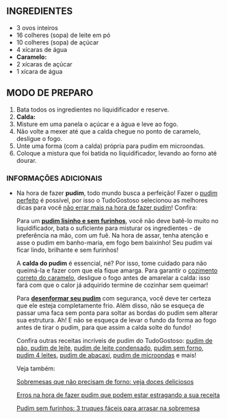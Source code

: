 ## INGREDIENTES

- 3 ovos inteiros
- 16 colheres (sopa) de leite em pó
- 10 colheres (sopa) de açúcar
- 4 xícaras de água
- **Caramelo:**
- 2 xícaras de açúcar
- 1 xícara de água

## MODO DE PREPARO

1. Bata todos os ingredientes no liquidificador e reserve.
2. **Calda:**
3. Misture em uma panela o açúcar e a água e leve ao fogo.
4. Não volte a mexer até que a calda chegue no ponto de caramelo, desligue o fogo.
5. Unte uma forma (com a calda) própria para pudim em microondas.
6. Coloque a mistura que foi batida no liquidificador, levando ao forno até dourar.

### INFORMAÇÕES ADICIONAIS

- Na hora de fazer **pudim**, todo mundo busca a perfeição! Fazer o [pudim perfeito](https://blog.tudogostoso.com.br/dicas-de-cozinha/como-fazer-um-pudim-perfeito/) é possível, por isso o TudoGostoso selecionou as melhores dicas para você [não errar mais na hora de fazer pudim](https://blog.tudogostoso.com.br/dicas-de-cozinha/erros-na-hora-de-fazer-pudim/)! Confira:

  Para um [**pudim lisinho e sem furinhos**](https://blog.tudogostoso.com.br/cardapios/pudim-sem-furinhos/), você não deve batê-lo muito no liquidificador, bata o suficiente para misturar os ingredientes - de preferência na mão, com um fuê. Na hora de assar, tenha atenção e asse o pudim em banho-maria, em fogo bem baixinho! Seu pudim vai ficar lindo, brilhante e sem furinhos!

  A **calda do pudim** é essencial, né? Por isso, tome cuidado para não queimá-la e fazer com que ela fique amarga. Para garantir o [cozimento correto do caramelo](https://blog.tudogostoso.com.br/dicas-de-cozinha/caramelo-aprenda-fazer-essa-delicia-em-casa/), desligue o fogo antes de amarelar a calda: isso fará com que o calor já adquirido termine de cozinhar sem queimar!

  Para [**desenformar seu pudim**](https://blog.tudogostoso.com.br/dicas-de-cozinha/dicas-para-desenformar-sobremesas-e-deixa-las-super-bonitas/) com segurança, você deve ter certeza que ele esteja completamente frio. Além disso, não se esqueça de passar uma faca sem ponta para soltar as bordas do pudim sem alterar sua estrutura. Ah! E não se esqueça de levar o fundo da forma ao fogo antes de tirar o pudim, para que assim a calda solte do fundo!

  Confira outras receitas incríveis de pudim do TudoGostoso: [pudim de pão](https://www.tudogostoso.com.br/receita/1558-pudim-de-pao.html),[ pudim de leite](https://www.tudogostoso.com.br/receita/24104-pudim-de-leite.html), [pudim de leite condensado](https://www.tudogostoso.com.br/receita/31593-pudim-de-leite-condensado.html), [pudim sem forno](https://www.tudogostoso.com.br/receita/114553-pudim-de-geladeira-igual-ao-pudim-de-forno.html), [pudim 4 leites](https://www.tudogostoso.com.br/receita/174752-pudim-aos-4-leites.html), [pudim de abacaxi](https://www.tudogostoso.com.br/receita/200048-pudim-de-abacaxi.html), [pudim de microondas](https://www.tudogostoso.com.br/receita/4746-pudim-de-leite-condensado-de-microondas.html) e mais! 

  Veja também: 

  [Sobremesas que não precisam de forno: veja doces deliciosos](https://blog.tudogostoso.com.br/cardapios/receitas-de-bolos-e-doces/sobremesas-que-nao-precisam-de-forno/)

  [Erros na hora de fazer pudim que podem estar estragando a sua receita](https://blog.tudogostoso.com.br/dicas-de-cozinha/erros-na-hora-de-fazer-pudim/)

  [Pudim sem furinhos: 3 truques fáceis para arrasar na sobremesa](https://blog.tudogostoso.com.br/cardapios/pudim-sem-furinhos/)

